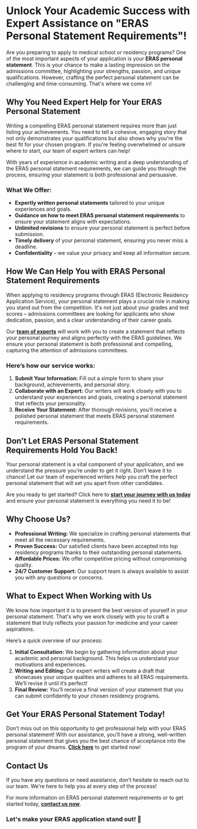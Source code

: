 # Unlock Your Academic Success with Expert Assistance on "ERAS Personal Statement Requirements"!

Are you preparing to apply to medical school or residency programs? One of the most important aspects of your application is your **ERAS personal statement**. This is your chance to make a lasting impression on the admissions committee, highlighting your strengths, passion, and unique qualifications. However, crafting the perfect personal statement can be challenging and time-consuming. That's where we come in!

## Why You Need Expert Help for Your ERAS Personal Statement

Writing a compelling ERAS personal statement requires more than just listing your achievements. You need to tell a cohesive, engaging story that not only demonstrates your qualifications but also shows why you're the best fit for your chosen program. If you're feeling overwhelmed or unsure where to start, our team of expert writers can help!

With years of experience in academic writing and a deep understanding of the ERAS personal statement requirements, we can guide you through the process, ensuring your statement is both professional and persuasive.

### What We Offer:

- **Expertly written personal statements** tailored to your unique experiences and goals.
- **Guidance on how to meet ERAS personal statement requirements** to ensure your statement aligns with expectations.
- **Unlimited revisions** to ensure your personal statement is perfect before submission.
- **Timely delivery** of your personal statement, ensuring you never miss a deadline.
- **Confidentiality** – we value your privacy and keep all information secure.

## How We Can Help You with ERAS Personal Statement Requirements

When applying to residency programs through ERAS (Electronic Residency Application Service), your personal statement plays a crucial role in making you stand out from the competition. It's not just about your grades and test scores – admissions committees are looking for applicants who show dedication, passion, and a clear understanding of their career goals.

Our [**team of experts**](https://tinyurl.com/topessay?keyword=eras+personal+statement+requirements) will work with you to create a statement that reflects your personal journey and aligns perfectly with the ERAS guidelines. We ensure your personal statement is both professional and compelling, capturing the attention of admissions committees.

### Here’s how our service works:

1. **Submit Your Information:** Fill out a simple form to share your background, achievements, and personal story.
2. **Collaborate with an Expert:** Our writers will work closely with you to understand your experiences and goals, creating a personal statement that reflects your personality.
3. **Receive Your Statement:** After thorough revisions, you’ll receive a polished personal statement that meets ERAS personal statement requirements.

## Don’t Let ERAS Personal Statement Requirements Hold You Back!

Your personal statement is a vital component of your application, and we understand the pressure you’re under to get it right. Don’t leave it to chance! Let our team of experienced writers help you craft the perfect personal statement that will set you apart from other candidates.

Are you ready to get started? Click here to [**start your journey with us today**](https://tinyurl.com/topessay?keyword=eras+personal+statement+requirements) and ensure your personal statement is everything you need it to be!

## Why Choose Us?

- **Professional Writing:** We specialize in crafting personal statements that meet all the necessary requirements.
- **Proven Success:** Our satisfied clients have been accepted into top residency programs thanks to their outstanding personal statements.
- **Affordable Prices:** We offer competitive pricing without compromising quality.
- **24/7 Customer Support:** Our support team is always available to assist you with any questions or concerns.

## What to Expect When Working with Us

We know how important it is to present the best version of yourself in your personal statement. That's why we work closely with you to craft a statement that truly reflects your passion for medicine and your career aspirations.

Here’s a quick overview of our process:

1. **Initial Consultation:** We begin by gathering information about your academic and personal background. This helps us understand your motivations and experiences.
2. **Writing and Editing:** Our expert writers will create a draft that showcases your unique qualities and adheres to all ERAS requirements. We’ll revise it until it’s perfect!
3. **Final Review:** You’ll receive a final version of your statement that you can submit confidently to your chosen residency programs.

## Get Your ERAS Personal Statement Today!

Don’t miss out on this opportunity to get professional help with your ERAS personal statement! With our assistance, you’ll have a strong, well-written personal statement that gives you the best chance of acceptance into the program of your dreams. [**Click here**](https://tinyurl.com/topessay?keyword=eras+personal+statement+requirements) to get started now!

## Contact Us

If you have any questions or need assistance, don’t hesitate to reach out to our team. We’re here to help you at every step of the process!

For more information on ERAS personal statement requirements or to get started today, [**contact us now**](https://tinyurl.com/topessay?keyword=eras+personal+statement+requirements).

### Let's make your ERAS application stand out! 🌟
